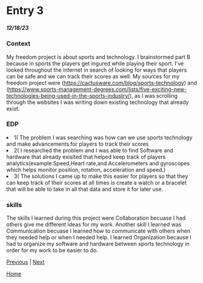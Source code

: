 # Entry 3
##### 12/18/23

### Context  
My freedom project is about sports and technology. I brainstormed part B because in sports the players get ingured while playing their sport. I've looked throughout the internet in search of looking for ways that players can be safe and we can track their scores as well. My sources for my freedom project were (https://cactusware.com/blog/sports-technology) and (https://www.sports-management-degrees.com/lists/five-exciting-new-technologies-being-used-in-the-sports-industry/), as I was scrolling through the websites I was writing down existing technology that already exist. 

### EDP
<li> 1(  The problem I was searching was how can we use sports technology and make advancements for players to track their scores </li>
<li> 2(  I researched the problem and I was able to find Software and hardware that already exisited that helped keep track of players analytics(example:Speed,Heart rate,and Accelerometers and gyroscopes which helps monitor position, rotation, acceleration and speed.)</li>
<li> 3(  The solutions I came up to make this easier for players so that they can keep track of their scores at all times is create a watch or a bracelet that will be able to take in all that data and store it for later use. </li>

### skills
The skills I learned during this project were Collaboration becuase I had others give me different ideas for my work. Another skill I learned was Communication becuase I learned how to communicate with others when they needed help or when I needed help. I learned Organization because I had to organize my software and hardware between sports technology in order for my work to be easier to do. 


[Previous](entry02.md) | [Next](entry04.md)

[Home](../README.md)
